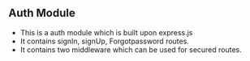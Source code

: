 ## Auth Module
- This is a auth module which is built upon express.js
- It contains signIn, signUp, Forgotpassword routes.
- It contains two middleware which can be used for secured routes.

